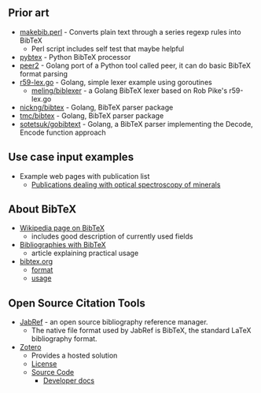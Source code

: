 
## Prior art

+ [makebib.perl](http://www.snowelm.com/~t/doc/tips/makebib.perl) - Converts plain text through a series regexp rules into BibTeX
  + Perl script includes self test that maybe helpful 
+ [pybtex](https://bitbucket.org/pybtex-devs/pybtex/src/1819074df33a?at=master) - Python BibTeX processor
+ [peer2](https://github.com/njwilson23/peer2) - Golang port of a Python tool called peer, it can do basic BibTeX format parsing
+ [r59-lex.go](https://talks.golang.org/2011/lex/r59-lex.go) - Golang, simple lexer example using goroutines
    + [meling/biblexer](https://github.com/meling/biblexer) - a Golang BibTeX lexer based on Rob Pike's r59-lex.go
+ [nickng/bibtex](https://github.com/nickng/bibtex) - Golang, BibTeX parser package
+ [tmc/bibtex](https://github.com/tmc/bibtex) - Golang, BibTeX parser package
+ [sotetsuk/gobibtext](https://github.com/sotetsuk/gobibtex) - Golang, a BibTeX parser implementing the Decode, Encode function approach

## Use case input examples

+ Example web pages with publication list
    + [Publications dealing with optical spectroscopy of minerals](http://minerals.gps.caltech.edu/mineralogy/Publications/CV_spectra.html)

## About BibTeX

+ [Wikipedia page on BibTeX](https://en.m.wikipedia.org/wiki/BibTeX) 
    + includes good description of currently used fields
+ [Bibliographies with BibTeX](https://getpocket.com/a/read/98701243)
    + article explaining practical usage
+ [bibtex.org](http://www.bibtex.org/)
    + [format](http://www.bibtex.org/Format/)
    + [usage](http://www.bibtex.org/Using/)

## Open Source Citation Tools

+ [JabRef](http://www.jabref.org/) - an open source bibliography reference manager. 
    + The native file format used by JabRef is BibTeX, the standard LaTeX bibliography format. 
+ [Zotero](https://www.zotero.org/)
    + Provides a hosted solution
    + [License](https://www.zotero.org/support/licensing) 
    + [Source Code](https://www.zotero.org/support/dev/source_code)
        + [Developer docs](https://www.zotero.org/support/dev/client_coding)

